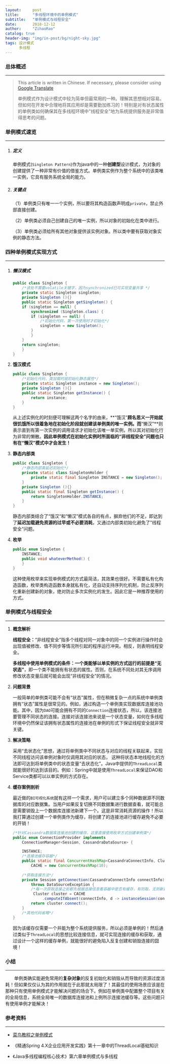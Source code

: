 ```yaml
---
layout:     post
title:      "多线程环境中的单例模式"
subtitle:   "单例模式与线程安全"
date:       2018-12-12
author:     "ZihaoRao"
catalog: true
header-img: "img/in-post/bg/night-sky.jpg"
tags: 设计模式
      多线程
---
```






### 总体概述
---
> This article is written in Chinese. If necessary, please consider using [Google Translate](http://translate.google.com/translate?hl=en&sl=auto&tl=en&u=https://steverao.github.io/2018/12/12/Singleton-Pattern-in-Multithreaded/)
>
> ​单例模式作为设计模式中较为简单但最常用的一种。理解其思想相对容易。但如何在开发中合理地将其应用却是需要勤加练习的！特别是对有状态属性的单例类如何确保其在多线程环境中"线程安全"地为系统提供服务是非常值得思考的问题。                                                                                                                                               



### 单例模式速览
---

1. ##### 定义

   单例模式(`Singleton Pattern`)作为java中的一种**创建型**设计模式，为对象的创建提供了一种非常有价值的借鉴方式。单例类实例作为整个系统中的该类唯一实例，它具有服务系统全局的能力。

2. ##### 关键点

   （1）单例类只有唯一一个实例，所以要将其构造函数声明成`private`，禁止外部直接创建。

   （2）单例类必须自己创建自己的唯一实例，所以对象的初始化在类中进行。

   （3）单例类必须给所有其他对象提供该实例对象。所以类中要有获取对象实例的静态方法。



### 四种单例模式实现方式
---

1. ##### 懒汉模式

   ```java
   public class Singleton {  
       /*该处不需要volatile关键字，因为synchronized已可实现变量共享 */
       private static Singleton singleton; 
       private Singleton (){}  
       public static Singleton getSingleton() {  
       if (singleton == null) {  
           synchronized (Singleton.class) {  
           if (singleton == null) {  
               /*初始化代码，第一次使用时才初始化*/
               singleton = new Singleton();  
           }  
           }  
       }  
       return singleton;  
       }  
   }
   ```

2. **饿汉模式**

   ```java
   public class Singleton {  
       /*初始化代码，类加载时就初始化静态属性*/
       private static Singleton instance = new Singleton();  
       private Singleton (){}  
       public static Singleton getInstance() {  
           return instance;  
       }  
   }
   ```

   从上述实例化的时刻便可理解这两个名字的由来，**“饿汉”**顾名思义一开始就很饥饿所以很着急地在初始化阶段就创建该单例类的唯一实例。而**“懒汉”**则表示直到有第一次实例的调用请求才初始化该唯一单实例，所以其对初始化行为非常的懒散。**因此单例模式在初始化实例时所面临的“非线程安全”问题也只有在“懒汉”模式中才会发生！**

3. **静态内部类**

   ```java
   public class Singleton {  
       /*静态内部类延迟初始化*/
       private static class SingletonHolder {  
           private static final Singleton INSTANCE = new Singleton();  
       }  
       private Singleton (){}  
       public static final Singleton getInstance() {  
           return SingletonHolder.INSTANCE;  
       }  
   }
   ```

   静态内部类结合了“饿汉“和“懒汉”模式各自的有点，摒弃他们的不足，即达到了**延迟加载避免资源的过早或不必要消耗**，又通过内部类初始化避免了”线程安全“问题。

4. **枚举**

   ```java
   public enum Singleton {  
       INSTANCE;  
       public void whateverMethod() {  
       }  
   }
   ```

   这种使用枚举来实现单例模式的方式最简洁，其效果也很好。不需要私有化构造函数，枚举类构造函数本身就私有化，还自动支持序列化机制，防止反序列化重新创建新的对象，绝对防止多次实例化的发生。因此它是一种推荐使用的方式。



### **单例模式与线程安全**
---

1. **概念解析**

   **线程安全：**“非线程安全”指多个线程对同一对象中的同一个实例进行操作时会出现值被修改、值不同步等情况所引起的程序运行冲突。相反，则表明线程安全。

   **多线程中使用单例模式的条件：**一个类能够以单实例的方式运行的前提是**“无状态”**，即一个类不能拥有有状态的属性。否则，在系统不同处对其无序调用修改状态变量后就可能会出现“非线程安全”的情况。

2. **问题背景**

   一般简单的单例类可能不会有“状态”属性，但在稍微复杂一点的系统中单例类拥有“状态”属性是很常见的。例如，通过构造一个单例类实现数据库连接池功能。其中，因为`DAO`可能会拥有不同的`Connection`连接状态，所以，该连接池要管理不同状态的连接。连接对该连接池来说是一个状态变量，如何在多线程环境中仍然保证该拥有状态属性的连接池在单例的形式下保证线程安全就非常关键。

3. **解决策略**

   采用“去状态化”思想，通过将单例类中不同状态与对应的线程关联起来，实现不同线程访问该单例对象时仅调用其对应的状态， 这种将状态本地线程化的方法即可达到将单例类中的状态变量“去状态化”。Java中提供的`ThreadLocal`类就能很好的达到该目的。例如：Spring中就是使用`ThreadLocal`来保证DAO和Service类都可以以单实例的方式存在。

4. **缓存案例剖析**

   最近做的`BI可视化系统`就有这样一个需求，用户可以建立多个同种数据源不同数据库的对应数据集。当用户如果反复切换不同数据集进行数据查看，就可能总是需要销毁上一个数据库连接池新建下一个。这是非常消耗资源的操作！所以我打算通过创建一个单例类作为缓存，将创建了的连接池进行缓存避免不必要的开销！

   ```java
   /*针对Cassandra数据库连接池创建的缓存，这里直接使用枚举方式创建单例类*/
   public enum ConnectionProvider implements 
       ConnectionManager<Session, CassandraDataSource> {

       INSTANCE;
       /*连接池缓存容器*/
       public static final ConcurrentHashMap<CassandraConnectInfo, Cluster> 
           CACHE = new ConcurrentHashMap(10);
    
       /*获取连接方法*/
       private Session getConnection(CassandraConnectInfo connectInfo) 
           throws DataSourceException {
           /*每一次获取连接之前都先根据连接信息看容器中是否有缓存，有则取，无则新建并缓存*/
            Cluster cluster = CACHE
                .computeIfAbsent(connectInfo, d -> instanceSession(connectInfo));
           return cluster.connect();
       }
       /*其他代码省略*/
   }
   ```

   因为该缓存仅需要一个并能为整个系统提供服务，所以必须是单例的！然后通过类似于`ThreadLocal`的思想比较连接信息，就可实现连接的缓存和获取，通过设计一个这样的缓存单例，就能很好的避免陷入反复创建和销毁连接的囧境！



### 小结
---

&emsp;&emsp;单例类确实能避免常用的**复杂对象**的反复初始化和销毁从而导致的资源过度消耗！但如果仅仅认为其的作用就在于此那就太局限了！其最佳的使用场景应该是在那种只有使用单例模式才能解决问题的场合下。例如在单例类中配置整个项目有关的全局信息，系统全局唯一的数据库连接池和上例所示连接池缓存等。这些问题只有使用单例才能解决！



### 参考资料
---

- [菜鸟教程之单例模式](http://www.runoob.com/design-pattern/singleton-pattern.html)
- 《精通Spring 4.X企业应用开发实践》第十一章中的ThreadLocal基础知识


- 《Java多线程编程核心技术》第六章单例模式与多线程

